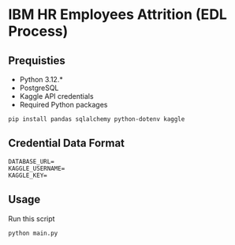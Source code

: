 # IBM HR Employees Attrition (EDL Process)

## Prequisties

- Python 3.12.\*
- PostgreSQL
- Kaggle API credentials
- Required Python packages
```
pip install pandas sqlalchemy python-dotenv kaggle
```
## Credential Data Format
```
DATABASE_URL=
KAGGLE_USERNAME=
KAGGLE_KEY=
```
## Usage

Run this script

```
python main.py
```
